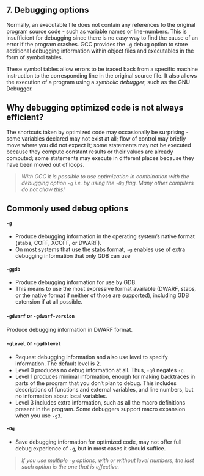 ## 7. Debugging options

Normally, an executable file does not contain any references to the original program source code - such as variable names or line-numbers. This is insufficient for debugging since there is no easy way to find the cause of an error if the program crashes. GCC provides the ```-g``` debug option to store additional debugging information within object files and executables in the form of symbol tables.

These symbol tables allow errors to be traced back from a specific machine instruction to the corresponding line in the original source file. It also allows the execution of a program using a *symbolic debugger*, such as the GNU Debugger.

## Why debugging optimized code is not always efficient?
The shortcuts taken by optimized code may occasionally be surprising - some variables declared may not exist at all; flow of control may briefly move where you did not expect it; some statements may not be executed because they compute constant results or their values are already computed; some statements may execute in different places because they have been moved out of loops.

> *With GCC it is possible to use optimization in combination with the debugging option ``-g`` i.e. by using the ``-Og`` flag. Many other compilers do not allow this!*

## Commonly used debug options

#### ``-g``
* Produce debugging information in the operating system’s native format (stabs, COFF, XCOFF, or DWARF).
* On most systems that use the stabs format, ``-g`` enables use of extra debugging information that only GDB can use

#### ``-ggdb``
* Produce debugging information for use by GDB.
* This means to use the most expressive format available (DWARF, stabs, or the native format if neither of those are supported), including GDB extension if at all possible.

#### ```-gdwarf``` or ```-gdwarf-version```
Produce debugging information in DWARF format.

#### ```-glevel``` or ```-ggdblevel```
* Request debugging information and also use level to specify information. The default level is 2.
* Level 0 produces no debug information at all. Thus, ``-g0`` negates ``-g``.
* Level 1 produces minimal information, enough for making backtraces in parts of the program that you don’t plan to debug. This includes descriptions of functions and external variables, and line numbers, but no information about local variables.
* Level 3 includes extra information, such as all the macro definitions present in the program. Some debuggers support macro expansion when you use ``-g3``.

#### ``-Og``
* Save debugging information for optimized code, may not offer full debug experience of ``-g``, but in most cases it should suffice.

> *If you use multiple ``-g`` options, with or without level numbers, the last such option is the one that is effective.*
